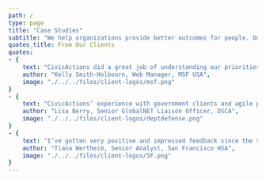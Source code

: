 ```yaml
---
path: /
type: page
title: "Case Studies"
subtitle: "We help organizations provide better outcomes for people. Our years of experience with government and nonprofit clients have taught us how to manage the complexities of big projects and create partnerships that result in lasting success."
quotes_title: From Our Clients
quotes:
- {
    text: "CivicActions did a great job of understanding our priorities. It was truly a pleasure working with this creative, organized, and committed team.",
    author: "Kelly Smith-Holbourn, Web Manager, MSF USA",
    image: "./../../files/client-logos/msf.png"
}
- {
    text: "CivicActions’ experience with government clients and agile processes helped us reach our user base with a product that met their needs.",
    author: "Lisa Berry, Senior GlobalNET Liaison Officer, DSCA",
    image: "./../../files/client-logos/deptdefense.png"
}
- {
    text: "I’ve gotten very positive and impressed feedback since the site’s launch. The CivicActions team members are superstars!",
    author: "Tiana Wertheim, Senior Analyst, San Francisco HSA",
    image: "./../../files/client-logos/SF.png"
}
---
```

